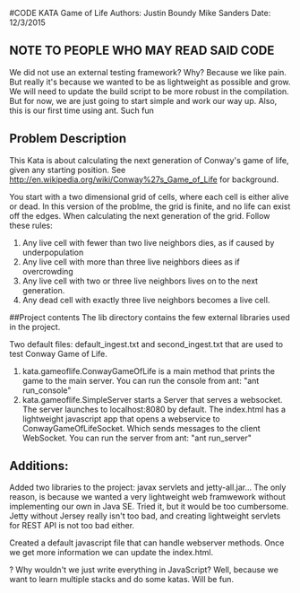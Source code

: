 #CODE KATA Game of Life
	Authors: 	Justin Boundy 	Mike Sanders
	Date: 		12/3/2015

## NOTE TO PEOPLE WHO MAY READ SAID CODE
We did not use an external testing framework? Why? Because we like pain. But really it's because we wanted to be as lightweight as possible and grow. We will need to update the build script to be more robust in the compilation. But for now, we are just going to start simple and work our way up. Also, this is our first time using ant. Such fun

## Problem Description

This Kata is about calculating the next generation of Conway's game of life, given any starting position. See http://en.wikipedia.org/wiki/Conway%27s_Game_of_Life for background.

You start with a two dimensional grid of cells, where each cell is either alive or dead. In this version of the problme, the grid is finite, and no life can exist off the edges. When calculating the next generation of the grid. Follow these rules:

1. Any live cell with fewer than two live neighbors dies, as if caused by underpopulation
2. Any live cell with more than three live neighbors diees as if overcrowding
3. Any live cell with two or three live neighbors lives on to the next generation.
4. Any dead cell with exactly three live neighbors becomes a live cell.


##Project contents
The lib directory contains the few external libraries used in the project. 

Two default files: default_ingest.txt and second_ingest.txt that are used to test Conway Game of Life. 

1. kata.gameoflife.ConwayGameOfLife is a  main method that prints the game to the main server. You can run the console from ant: "ant run_console"
2. kata.gameoflife.SimpleServer starts a Server that serves a websocket. The server launches to localhost:8080 by default. The index.html has a lightweight javascript app that opens a webservice to ConwayGameOfLifeSocket. Which sends messages to the client WebSocket. You can run the server from ant: "ant run_server" 

## Additions: 
Added two libraries to the project: javax servlets and jetty-all.jar... The only reason, is because we wanted a very lightweight web framwework without implementing our own in Java SE. Tried it, but it would be too cumbersome. Jetty without Jersey really isn't too bad, and creating lightweight servlets for REST API is not too bad either.

Created a default javascript file that can handle webserver methods. Once we get more information we can update the index.html.

? Why wouldn't we just write everything in JavaScript? Well, because we want to learn multiple stacks and do some katas. Will be fun.

